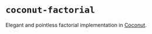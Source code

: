 # `coconut-factorial`

Elegant and pointless factorial implementation in [Coconut](http://coconut-lang.org).
